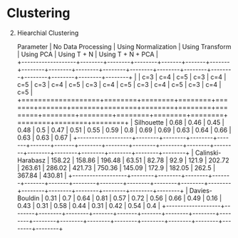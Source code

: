 # Clustering
2) Hiearchial Clustering


      Parameter     |    No Data Processing    | Using Normalization   |     Using Transform      |         Using PCA        |       Using T + N        |    Using T + N + PCA     |  
+-------------------+--------+--------+--------+-------+-------+-------+--------+--------+--------+--------+--------+--------+--------+--------+--------+--------+--------+--------+
|                   |    c=3 |    c=4 |    c=5 |   c=3 |   c=4 |   c=5 |    c=3 |    c=4 |    c=5 |    c=3 |    c=4 |    c=5 |    c=3 |    c=4 |    c=5 |    c=3 |    c=4 |    c=5 |
+===================+========+========+========+=======+=======+=======+========+========+========+========+========+========+========+========+========+========+========+========+
| Silhouette        |   0.68 |   0.46 |   0.45 |  0.48 |  0.5  |  0.47 |   0.51 |   0.55 |   0.59 |   0.8  |   0.69 |   0.69 |   0.63 |   0.64 |   0.66 |   0.63 |   0.63 |   0.67 |
+-------------------+--------+--------+--------+-------+-------+-------+--------+--------+--------+--------+--------+--------+--------+--------+--------+--------+--------+--------+
| Calinski-Harabasz | 158.22 | 158.86 | 196.48 | 63.51 | 82.78 | 92.9  | 121.9  | 202.72 | 263.61 | 286.02 | 421.73 | 750.36 | 145.09 | 172.9  | 182.05 | 262.5  | 367.84 | 430.81 |
+-------------------+--------+--------+--------+-------+-------+-------+--------+--------+--------+--------+--------+--------+--------+--------+--------+--------+--------+--------+
| Davies-Bouldin    |   0.31 |   0.7  |   0.64 |  0.81 |  0.57 |  0.72 |   0.56 |   0.66 |   0.49 |   0.16 |   0.43 |   0.31 |   0.58 |   0.44 |   0.31 |   0.42 |   0.54 |   0.4  |
+-------------------+--------+--------+--------+-------+-------+-------+--------+--------+--------+--------+--------+--------+--------+--------+--------+--------+--------+--------+
